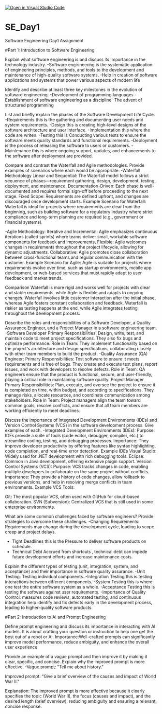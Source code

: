 [![Open in Visual Studio Code](https://classroom.github.com/assets/open-in-vscode-2e0aaae1b6195c2367325f4f02e2d04e9abb55f0b24a779b69b11b9e10269abc.svg)](https://classroom.github.com/online_ide?assignment_repo_id=16117260&assignment_repo_type=AssignmentRepo)
# SE_Day1
Software Engineering Day1 Assignment

#Part 1: Introduction to Software Engineering

Explain what software engineering is and discuss its importance in the technology industry.
-Software engirineering is the systematic application of engineering principles, methods, and tools to the development and maintenance of high-quality software systems.
-Help in creation of software applications and systems that power various aspects of modern life



Identify and describe at least three key milestones in the evolution of software engineering.
-Development of programming languages
-Establishment of software engineering as a discipline 
-The advent of structured programming


List and briefly explain the phases of the Software Development Life Cycle.
-Requirements this is the  gathering and documenting user needs and system requirements.
-Design this is creating high-level  designs of the software architecture and user interface.
-Implementation this where the code are writen.
-Testing this is  Conducting various tests to ensure the software meets quality standards and functional requirements.
-Deployment is the process of  releasing the software to users or customers.
-Maintenance this is where  ongoing support, updates, and enhancements to the software after deployment are provided.



Compare and contrast the Waterfall and Agile methodologies. Provide examples of scenarios where each would be appropriate.
-Waterfall Methodology
Linear and Sequential: The Waterfall model follows a strict sequence of phases—requirement gathering, design, development, testing, deployment, and maintenance.
Documentation-Driven: Each phase is well-documented and requires formal sign-off before proceeding to the next stage.
Fixed Scope: Requirements are defined upfront, and changes are discouraged once development starts.
Example Scenario for Waterfall: Waterfall is ideal for projects where requirements are clear from the beginning, such as building software for a regulatory industry where strict compliance and long-term planning are required (e.g., government or financial systems).

-Agile Methodology:
Iterative and Incremental: Agile emphasizes continuous iterations (called sprints) where teams deliver small, workable software components for feedback and improvements.
Flexible: Agile welcomes changes in requirements throughout the project lifecycle, allowing for dynamic adjustments.
Collaborative: Agile promotes close collaboration between cross-functional teams and regular communication with the customer.
Example Scenario for Agile: Agile is suitable for projects where requirements evolve over time, such as startup environments, mobile app development, or web-based services that must rapidly adapt to user feedback and market trends.

Comparison
Waterfall is more rigid and works well for projects with clear and stable requirements, while Agile is flexible and adapts to ongoing changes.
Waterfall involves little customer interaction after the initial phase, whereas Agile fosters constant collaboration and feedback.
Waterfall is riskier as testing happens at the end, while Agile integrates testing throughout the development process.


Describe the roles and responsibilities of a Software Developer, a Quality Assurance Engineer, and a Project Manager in a software engineering team.
-Software Developer
Primary Responsibilities: Design, write, test, and maintain code to meet project specifications. They also fix bugs and optimize performance.
Role in Team: They implement functionality based on the project's architecture and design specifications, collaborating closely with other team members to build the product.
-Quality Assurance (QA) Engineer:
Primary Responsibilities: Test software to ensure it meets requirements and is free of bugs. They create and execute test plans, report issues, and work with developers to resolve defects.
Role in Team: QA engineers ensure that the product is functional, secure, and user-friendly, playing a critical role in maintaining software quality.
Project Manager
Primary Responsibilities: Plan, execute, and oversee the project to ensure it is completed on time, within budget, and according to specifications. They manage risks, allocate resources, and coordinate communication among stakeholders.
Role in Team: Project managers align the team toward common goals, resolve conflicts, and ensure that all team members are working efficiently to meet deadlines.


Discuss the importance of Integrated Development Environments (IDEs) and Version Control Systems (VCS) in the software development process. Give examples of each.
-Integrated Development Environments (IDEs):
Purpose: IDEs provide a suite of tools (code editor, debugger, compiler, etc.) to streamline coding, testing, and debugging processes.
Importance: They improve developer productivity by offering features like syntax highlighting, code completion, and real-time error detection.
Example IDEs
Visual Studio: Widely used for .NET development with rich debugging tools.
Eclipse: Common in Java development, offering extensive plugin support.
Version Control Systems (VCS):
Purpose: VCS tracks changes in code, enabling multiple developers to collaborate on the same project without conflicts.
Importance: They provide a history of code changes, allow rollback to previous versions, and help in resolving merge conflicts in team environments.
Example VCS Tools:

Git: The most popular VCS, often used with GitHub for cloud-based collaboration.
SVN (Subversion): Centralized VCS that is still used in some enterprise environments.



What are some common challenges faced by software engineers? Provide strategies to overcome these challenges.
-Changing Requirements: Requirements may change during the development cycle, leading to scope creep and project delays.
- Tight Deadlines this is the Pressure to deliver software products on schedule.
- Technical Debt Accrued from shortcuts , technical debt can impede future development efforts and increase maintenance costs.

Explain the different types of testing (unit, integration, system, and acceptance) and their importance in software quality assurance.
 -Unit Testing: Testing individual components.
-Integration Testing this is  testing interactions between different components.
-System Testing this is where one test the entire software system as a whole.
-Acceptance Testing this is  testing the software against user requirements.
-Importance of Quality Control: measures code reviews, automated testing, and continuous integration help identify and fix defects early in the development process, leading to higher-quality software products

#Part 2: Introduction to AI and Prompt Engineering



Define prompt engineering and discuss its importance in interacting with AI models.
It is about crafting your question or instruction to help one get the best out of a robot or Ai.
Importance:Well-crafted prompts can significantly improve model performance, reduce ambiguity, and enhance the overall user experience.

Provide an example of a vague prompt and then improve it by making it clear, specific, and concise. Explain why the improved prompt is more effective.
-Vague prompt:
"Tell me about history."

Improved prompt:
"Give a brief overview of the causes and impact of World War II."

Explanation:
The improved prompt is more effective because it clearly specifies the topic (World War II), the focus (causes and impact), and the desired length (brief overview), reducing ambiguity and ensuring a relevant, concise response.
